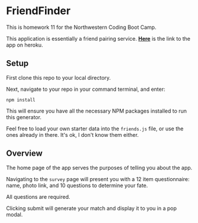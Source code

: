 # FriendFinder

This is homework 11 for the Northwestern Coding Boot Camp.

This application is essentially a friend pairing service. [**Here**]() is the link to the app on heroku.

## Setup

First clone this repo to your local directory.

Next, navigate to your repo in your command terminal, and enter:

`npm install`

This will ensure you have all the necessary NPM packages installed to run this generator.

Feel free to load your own starter data into the `friends.js` file, or use the ones already in there. It's ok, I don't know them either.

## Overview

The home page of the app serves the purposes of telling you about the app.

Navigating to the `survey` page will present you with a 12 item questionnaire: name, photo link, and 10 questions to determine your fate.

All questions are required.

Clicking submit will generate your match and display it to you in a pop modal.